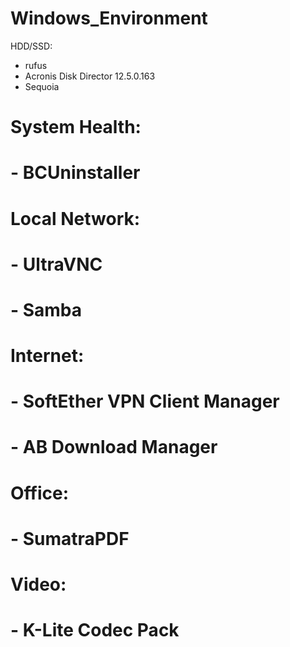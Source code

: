 # Windows_Environment

 HDD/SSD:
  - rufus
  - Acronis Disk Director 12.5.0.163 
  - Sequoia


# System Health:
#  - BCUninstaller


# Local Network:
#  - UltraVNC
#  - Samba


# Internet:
#  - SoftEther VPN Client Manager
#  - AB Download Manager


# Office: 
#  - SumatraPDF


# Video:
#  - K-Lite Codec Pack
